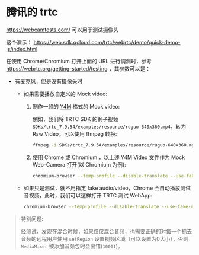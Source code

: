 # 腾讯的 trtc

<https://webcamtests.com/> 可以用于测试摄像头

这个演示： <https://web.sdk.qcloud.com/trtc/webrtc/demo/quick-demo-js/index.html>

在使用 Chrome/Chromium 打开上面的 URL 进行调测时，参考 <https://webrtc.org/getting-started/testing> ，其参数可以是：

- 有麦克风，但是没有摄像头时

  - 如果需要播放自定义的 Mock video:

    1. 制作一段的 [Y4M][] 格式的 Mock video:

       例如，我们将 TRTC SDK 的例子视频 `SDKs/trtc_7.9.54/examples/resource/ruguo-640x360.mp4`，转为 Raw Video。可以使用 ffmpeg 转换:

       ```bash
       ffmpeg -i SDKs/trtc_7.9.54/examples/resource/ruguo-640x360.mp4 -pix_fmt yuv420p SDKs/trtc_7.9.54/examples/resource/ruguo-420p.mp4.y4m
       ```

    2. 使用 Chrome 或 Chromium ，以上述 [Y4M][] Video 文件作为 Mock Web-Camera 打开(以 Chromium 为例):

       ```bash
       chromium-browser --temp-profile --disable-translate --use-fake-device-for-media-stream --use-fake-ui-for-media-stream --use-file-for-fake-video-capture=$(pwd)/SDKs/trtc_7.9.54/examples/resource/ruguo-420p.y4m https://web.sdk.qcloud.com/trtc/webrtc/demo/quick-demo-js/index.html
       ```

  - 如果只是测试，就不用指定 fake audio/video，Chrome 会自动播放测试音视频，此时，我们可以这样打开 TRTC 测试 WebApp:
  
    ```bash
    chromium-browser --temp-profile --disable-translate --use-fake-device-for-media-stream --use-fake-ui-for-media-stream https://web.sdk.qcloud.com/trtc/webrtc/demo/quick-demo-js/index.html
    ```

> 特别问题:
>
> 经测试，发现在混合时候，如果仅仅混合音频，也需要正确的对每一个抓去音频的远程用户使用 `setRegion` 设置视频区域（可以设置为0大小），否则 `MediaMixer` 被添加音频包时会出错(`10001`)。

[Y4M]: https://wiki.multimedia.cx/index.php/YUV4MPEG2 "YUV4MPEG2"
